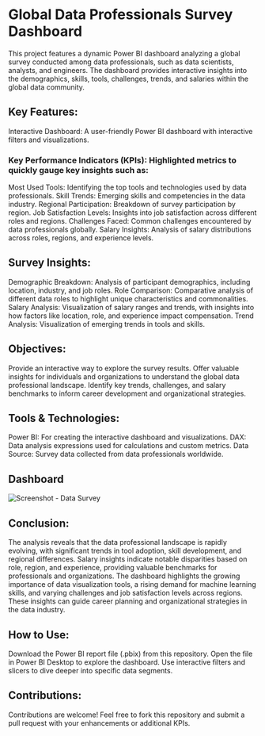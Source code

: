 # Global Data Professionals Survey Dashboard
This project features a dynamic Power BI dashboard analyzing a global survey conducted among data professionals, such as data scientists, analysts, and engineers. The dashboard provides interactive insights into the demographics, skills, tools, challenges, trends, and salaries within the global data community.

## Key Features:
Interactive Dashboard: A user-friendly Power BI dashboard with interactive filters and visualizations.
### Key Performance Indicators (KPIs): Highlighted metrics to quickly gauge key insights such as:
Most Used Tools: Identifying the top tools and technologies used by data professionals.
Skill Trends: Emerging skills and competencies in the data industry.
Regional Participation: Breakdown of survey participation by region.
Job Satisfaction Levels: Insights into job satisfaction across different roles and regions.
Challenges Faced: Common challenges encountered by data professionals globally.
Salary Insights: Analysis of salary distributions across roles, regions, and experience levels.
## Survey Insights:
Demographic Breakdown: Analysis of participant demographics, including location, industry, and job roles.
Role Comparison: Comparative analysis of different data roles to highlight unique characteristics and commonalities.
Salary Analysis: Visualization of salary ranges and trends, with insights into how factors like location, role, and experience impact compensation.
Trend Analysis: Visualization of emerging trends in tools and skills.
## Objectives:
Provide an interactive way to explore the survey results.
Offer valuable insights for individuals and organizations to understand the global data professional landscape.
Identify key trends, challenges, and salary benchmarks to inform career development and organizational strategies.
## Tools & Technologies:
Power BI: For creating the interactive dashboard and visualizations.
DAX: Data analysis expressions used for calculations and custom metrics.
Data Source: Survey data collected from data professionals worldwide.


## Dashboard
![Screenshot - Data Survey](https://github.com/user-attachments/assets/59f72674-9f93-4ba4-95b1-e84b59542f60)

## Conclusion:
The analysis reveals that the data professional landscape is rapidly evolving, with significant trends in tool adoption, skill development, and regional differences.
Salary insights indicate notable disparities based on role, region, and experience, providing valuable benchmarks for professionals and organizations. 
The dashboard highlights the growing importance of data visualization tools, a rising demand for machine learning skills, and varying challenges and job satisfaction levels across regions. These insights can guide career planning and organizational strategies in the data industry.

## How to Use:
Download the Power BI report file (.pbix) from this repository.
Open the file in Power BI Desktop to explore the dashboard.
Use interactive filters and slicers to dive deeper into specific data segments.
## Contributions:
Contributions are welcome! Feel free to fork this repository and submit a pull request with your enhancements or additional KPIs.

